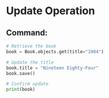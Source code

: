 # Update Operation
## Command:
```python
# Retrieve the book
book = Book.objects.get(title="1984")

# Update the title
book.title = "Nineteen Eighty-Four"
book.save()

# Confirm update
print(book)
